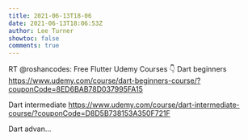 ```yaml
---
title: 2021-06-13T18-06
date: 2021-06-13T18:06:53Z
author: Lee Turner
showtoc: false
comments: true
---
```


RT @roshancodes: Free Flutter Udemy Courses 👇
Dart beginners https://www.udemy.com/course/dart-beginners-course/?couponCode=8ED6BAB78D037995FA15

Dart intermediate
https://www.udemy.com/course/dart-intermediate-course/?couponCode=D8D5B738153A350F721F

Dart advan…

